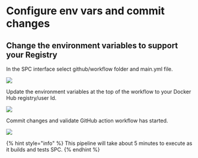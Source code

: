 # Configure env vars and commit changes

## Change the environment variables to support your Registry

In the SPC interface select github/workflow folder and main.yml file.

![](https://partner-workshop-assets.s3.us-east-2.amazonaws.com/env\_var\_change.png)

Update the environment variables at the top of the workflow to your Docker Hub registry/user Id.

![](https://partner-workshop-assets.s3.us-east-2.amazonaws.com/screen-shot-2020-08-25-at-3.35.08-pm.png)

Commit changes and validate GitHub action workflow has started.

![](https://partner-workshop-assets.s3.us-east-2.amazonaws.com/actions\_running\_purple\_circle.png)

{% hint style="info" %}
This pipeline will take about 5 minutes to execute as it builds and tests SPC.
{% endhint %}
